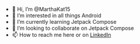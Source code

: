 - 👋 Hi, I’m @MarthaKat15
- 👀 I’m interested in all things Android
- 🌱 I’m currently learning Jetpack Compose
- 💞️ I’m looking to collaborate on Jetpack Compose 
- 📫 How to reach me here or on [LinkedIn]([url](https://www.linkedin.com/in/martha-katsiki-974797189/))

<!---
MarthaKat15/MarthaKat15 is a ✨ special ✨ repository because its `README.md` (this file) appears on your GitHub profile.
You can click the Preview link to take a look at your changes.
--->
